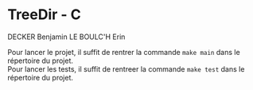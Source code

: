 # TreeDir - C
DECKER Benjamin
LE BOULC'H Erin

Pour lancer le projet, il suffit de rentrer la commande `make main` dans le répertoire du projet.  
Pour lancer les tests, il suffit de rentreer la commande `make test` dans le répertoire du projet.